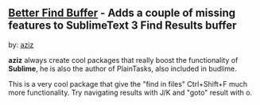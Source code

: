 ## [Better Find Buffer] - Adds a couple of missing features to SublimeText 3 Find Results buffer 
by: [aziz]

**aziz** always create cool packages that really boost the functionality of
**Sublime**, he is also the author of PlainTasks, also included in budlime.


This is a very cool package that give the  "find in files" 
<key>Ctrl</key>+<key>Shift</key>+<key>F</key> 
much more functionality. Try navigating results with J/K and 
"goto" result with o.  

[aziz]: https://packagecontrol.io/browse/authors/aziz
[Better Find Buffer]: https://github.com/aziz/BetterFindBuffer
